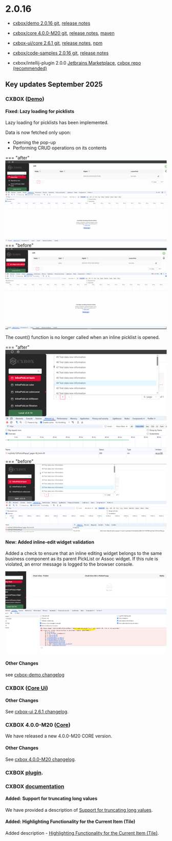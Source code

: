 # 2.0.16

* [cxbox/demo 2.0.16 git](https://github.com/CX-Box/cxbox-demo/tree/v.2.0.16), [release notes](https://github.com/CX-Box/cxbox-demo/releases/tag/v.2.0.16)

* [cxbox/core 4.0.0-M20 git](https://github.com/CX-Box/cxbox/tree/cxbox-4.0.0-M20), [release notes](https://github.com/CX-Box/cxbox/releases/tag/cxbox-4.0.0-M20), [maven](https://central.sonatype.com/artifact/org.cxbox/cxbox-starter-parent/4.0.0-M20)

* [cxbox-ui/core 2.6.1 git](https://github.com/CX-Box/cxbox-ui/tree/2.6.1), [release notes](https://github.com/CX-Box/cxbox-ui/releases/tag/2.6.1), [npm](https://www.npmjs.com/package/@cxbox-ui/core/v/2.6.1)

* [cxbox/code-samples 2.0.16 git](https://github.com/CX-Box/cxbox-code-samples/tree/v.2.0.16), [release notes](https://github.com/CX-Box/cxbox-code-samples/releases/tag/v.2.0.16)  

* cxbox/intellij-plugin 2.0.0 [Jetbrains Marketplace](https://plugins.jetbrains.com/plugin/19523-platform-tools#), [cxbox repo (recommended)](https://doc.cxbox.org/new/version2014/#added-intellij-20251-support)


## **Key updates September 2025**

### CXBOX ([Demo](http://demo.cxbox.org))  

#### Fixed: Lazy loading for picklists
<!-- CXBOX-1069  -->
Lazy loading for picklists has been implemented.

Data is now fetched only upon:

* Opening the pop-up
* Performing CRUD operations on its contents

=== "after"
    ![after_save_CXBOX-1069.gif](v2.0.16/after_save_CXBOX-1069.gif)
=== "before"
    ![before_save_CXBOX-1069.gif](v2.0.16/before_save_CXBOX-1069.gif)

The count() function is no longer called when an inline picklist is opened.

=== "after"
    ![after_CXBOX-1069.png](v2.0.16/after_CXBOX-1069.png)
=== "before"
    ![before_CXBOX-1069.png](v2.0.16/before_CXBOX-1069.png)

#### New: Added inline-edit widget validation
<!-- CXBOX-1069  -->
Added a check to ensure that an inline editing widget belongs to the same business component 
as its parent PickList or Assoc widget. If this rule is violated, an error message is logged to the browser console.

![valid_CXBOX-1069.png](v2.0.16/valid_CXBOX-1069.png)

#### Other Changes
see [cxbox-demo changelog](https://github.com/CX-Box/cxbox-demo/releases/tag/v.2.0.16)

### CXBOX ([Core Ui](https://github.com/CX-Box/cxbox-ui/releases/tag/2.6.1))

####  

#### Other Changes
See [cxbox-ui 2.6.1 changelog](https://github.com/CX-Box/cxbox-ui/releases/tag/2.6.1).


### CXBOX 4.0.0-M20 ([Core](https://github.com/CX-Box/cxbox/tree/cxbox-4.0.0-M20))

We have released a new 4.0.0-M20 CORE version.
 
#### Other Changes
See [cxbox 4.0.0-M20 changelog](https://github.com/CX-Box/cxbox/releases/tag/cxbox-4.0.0-M20).


### CXBOX [plugin](https://plugins.jetbrains.com/plugin/19523-platform-tools).
  

### CXBOX [documentation](https://doc.cxbox.org/)  

#### Added: Support for truncating long values
<!-- CXBOX-1094  -->
We have provided a description of [Support for truncating long values](https://doc.cxbox.org/widget/fields/field/text/text/#support-for-truncating-long-values).

#### Added: Highlighting Functionality for the Current Item (Tile)
<!-- CXBOX-1078  -->
Added description -   [Highlighting Functionality for the Current Item (Tile)](https://doc.cxbox.org/widget/type/statblocks/statblocks/#highlighting-functionality).